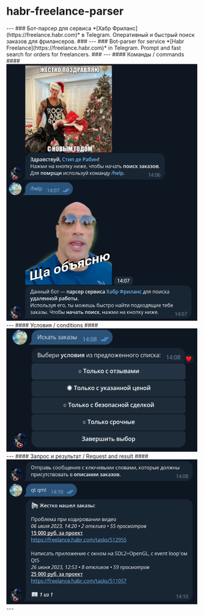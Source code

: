 <h1>habr-freelance-parser</h1>
---
### Бот-парсер для сервиса *[Хабр Фриланс](https://freelance.habr.com)* в Telegram. Оперативный и быстрый поиск заказов для фрилансеров. ###
---
### Bot-parser for service *[Habr Freelance](https://freelance.habr.com)* in Telegram. Prompt and fast search for orders for freelancers. ###
---
#### Команды / commands ####
<img src="screenshots/screenshot_1.png" width="500">
---
#### Условия / conditions ####
<img src="screenshots/screenshot_2.png" width="500">
---
#### Запрос и результат / Request and result ####
<img src="screenshots/screenshot_3.png" width="500">
---

